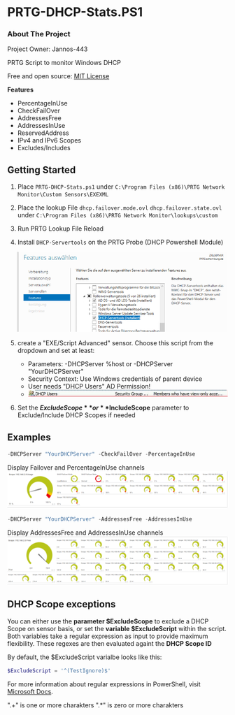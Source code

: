 # PRTG-DHCP-Stats.PS1

<!-- ABOUT THE PROJECT -->
### About The Project
Project Owner: Jannos-443

PRTG Script to monitor Windows DHCP

Free and open source: [MIT License](https://github.com/Jannos-443/PRTG-DHCP-Stats/blob/main/LICENSE)

**Features**
* PercentageInUse
* CheckFailOver
* AddressesFree
* AddressesInUse
* ReservedAddress
* IPv4 and IPv6 Scopes
* Excludes/Includes


<!-- GETTING STARTED -->
## Getting Started

1. Place `PRTG-DHCP-Stats.ps1` under `C:\Program Files (x86)\PRTG Network Monitor\Custom Sensors\EXEXML`

2. Place the lookup File `dhcp.failover.mode.ovl` `dhcp.failover.state.ovl` under `C:\Program Files (x86)\PRTG Network Monitor\lookups\custom`

3. Run PRTG Lookup File Reload

4. Install `DHCP-Servertools` on the PRTG Probe (DHCP Powershell Module)

   ![PRTG-DHCP-Stats](media/dhcp-servertools.png)

5. create a "EXE/Script Advanced" sensor. Choose this script from the dropdown and set at least:
    + Parameters: -DHCPServer %host or -DHCPServer "YourDHCPServer"
    + Security Context: Use Windows credentials of parent device
    + User needs "DHCP Users" AD Permission!
    + ![PRTG-DHCP-Stats](media/dhcp-group.png)

6. Set the **$ExcludeScope** or **$IncludeScope** parameter to Exclude/Include DHCP Scopes if needed

## Examples
```powershell
-DHCPServer "YourDHCPServer" -CheckFailOver -PercentageInUse
```
Display Failover and PercentageInUse channels
![PRTG-DHCP-Stats](media/Example_1.png)

```powershell
-DHCPServer "YourDHCPServer" -AddressesFree -AddressesInUse
```
Display AddressesFree and AddressesInUse channels
![PRTG-DHCP-Stats](media/Example_2.png)


DHCP Scope exceptions
------------------
You can either use the **parameter $ExcludeScope** to exclude a DHCP Scope on sensor basis, or set the **variable $ExcludeScript** within the script. Both variables take a regular expression as input to provide maximum flexibility. These regexes are then evaluated againt the **DHCP Scope ID**

By default, the $ExcludeScript varialbe looks like this:

```powershell
$ExcludeScript = '^(TestIgnore)$'
```

For more information about regular expressions in PowerShell, visit [Microsoft Docs](https://docs.microsoft.com/en-us/powershell/module/microsoft.powershell.core/about/about_regular_expressions).

".+" is one or more charakters
".*" is zero or more charakters
